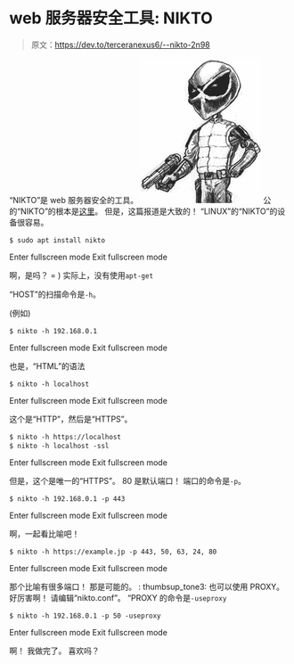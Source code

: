 # web 服务器安全工具: NIKTO

> 原文：<https://dev.to/terceranexus6/--nikto-2n98>

“NIKTO”是 web 服务器安全的工具。
[![](img/2e8526c54278af78d38474db58885513.png)](https://res.cloudinary.com/practicaldev/image/fetch/s--pHqdn1Nm--/c_limit%2Cf_auto%2Cfl_progressive%2Cq_auto%2Cw_880/https://www.darkorg.net/wp-content/uploads/2017/09/nikto-e1506788710993.png)
公的“NIKTO”的根本是[这里](https://cirt.net/nikto2-docs/)。 但是，这篇报道是大致的！
“LINUX”的“NIKTO”的设备很容易。

```
$ sudo apt install nikto 
```

Enter fullscreen mode Exit fullscreen mode

啊，是吗？ = )
实际上，没有使用`apt-get`

“HOST”的扫描命令是`-h`。

(例如)

```
$ nikto -h 192.168.0.1 
```

Enter fullscreen mode Exit fullscreen mode

也是，“HTML”的语法

```
$ nikto -h localhost 
```

Enter fullscreen mode Exit fullscreen mode

这个是“HTTP”，然后是“HTTPS”。

```
$ nikto -h https://localhost
$ nikto -h localhost -ssl 
```

Enter fullscreen mode Exit fullscreen mode

但是，这个是唯一的“HTTPS”。 80 是默认端口！ 端口的命令是`-p`。

```
$ nikto -h 192.168.0.1 -p 443 
```

Enter fullscreen mode Exit fullscreen mode

啊，一起看比喻吧！

```
$ nikto -h https://example.jp -p 443, 50, 63, 24, 80 
```

Enter fullscreen mode Exit fullscreen mode

那个比喻有很多端口！ 那是可能的。 : thumbsup_tone3:
也可以使用 PROXY。 好厉害啊！
请编辑“nikto.conf”。 “PROXY 的命令是`-useproxy`

```
$ nikto -h 192.168.0.1 -p 50 -useproxy 
```

Enter fullscreen mode Exit fullscreen mode

啊！ 我做完了。 喜欢吗？